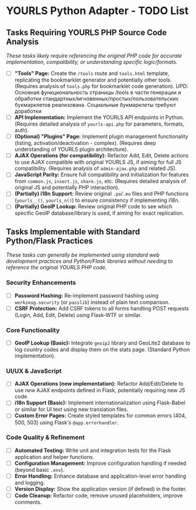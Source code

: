# YOURLS Python Adapter - TODO List

## Tasks Requiring YOURLS PHP Source Code Analysis

*These tasks likely require referencing the original PHP code for accurate implementation, compatibility, or understanding specific logic/formats.*

- [ ] **"Tools" Page:** Create the `/tools` route and `tools.html` template, replicating the bookmarklet generator and potentially other tools. (Requires analysis of `tools.php` for bookmarklet code generation). UPD: Основная функциональность страницы /tools в части генерации и обработки стандартных/мгновенных/простых/пользовательских букмарклетов реализована. Социальные букмарклеты требуют доработки
- [ ] **API Implementation:** Implement the YOURLS API endpoints in Python. (Requires detailed analysis of `yourls-api.php` for parameters, formats, auth).
- [ ] **(Optional) "Plugins" Page:** Implement plugin management functionality (listing, activation/deactivation - complex). (Requires deep understanding of YOURLS plugin architecture).
- [ ] **AJAX Operations (for compatibility):** Refactor Add, Edit, Delete actions to use AJAX compatible with original YOURLS JS, if aiming for full JS compatibility. (Requires analysis of `admin-ajax.php` and related JS).
- [ ] **JavaScript Parity:** Ensure full compatibility and initialization for features from `common.js`, `insert.js`, `share.js`, etc. (Requires detailed analysis of original JS and potentially PHP interaction).
- [ ] **(Partially) i18n Support:** Review original `.po`/`.mo` files and PHP functions (`yourls__()`, `yourls_n()`) to ensure consistency if implementing i18n.
- [ ] **(Partially) GeoIP Lookup:** Review original PHP code to see which specific GeoIP database/library is used, if aiming for exact replication.

## Tasks Implementable with Standard Python/Flask Practices

*These tasks can generally be implemented using standard web development practices and Python/Flask libraries without needing to reference the original YOURLS PHP code.* 

### Security Enhancements

- [ ] **Password Hashing:** Re-implement password hashing using `werkzeug.security` (or `passlib`) instead of plain text comparison.
- [ ] **CSRF Protection:** Add CSRF tokens to all forms handling POST requests (Login, Add, Edit, Delete) using Flask-WTF or similar.

### Core Functionality

- [ ] **GeoIP Lookup (Basic):** Integrate `geoip2` library and GeoLite2 database to log country codes and display them on the stats page. (Standard Python implementation).

### UI/UX & JavaScript

- [ ] **AJAX Operations (new implementation):** Refactor Add/Edit/Delete to use *new* AJAX endpoints defined in Flask, potentially requiring new JS code.
- [ ] **i18n Support (Basic):** Implement internationalization using Flask-Babel or similar for UI text using new translation files.
- [ ] **Custom Error Pages:** Create styled templates for common errors (404, 500, 503) using Flask's `@app.errorhandler`.

### Code Quality & Refinement

- [ ] **Automated Testing:** Write unit and integration tests for the Flask application and helper functions.
- [ ] **Configuration Management:** Improve configuration handling if needed (beyond basic `.env`).
- [ ] **Error Handling:** Enhance database and application-level error handling and logging.
- [ ] **Version Display:** Show the application version (if defined) in the footer.
- [ ] **Code Cleanup:** Refactor code, remove unused placeholders, improve comments. 